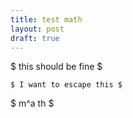 ```yaml
---
title: test math
layout: post
draft: true
---
```


$ this should be fine $

`$ I want to escape this $`

<div id="this-doesnt-exist">$ m^a th $</div>

<script type="text/javascript">
console.log('here')
console.log(MathJax.Hub instanceof Object)
MathJax.Hub.Queue(['Typeset', MathJax.Hub, document.getElementsByTagName('code')[0]])
</script>
